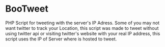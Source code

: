 BooTweet
========

PHP Script for tweeting with the server's IP Adress. Some of you may not want twitter to track your Location, this script was made to tweet without using twitter api or visiting twitter's website with your real IP address, this script uses the IP of Server where is hosted to tweet.
